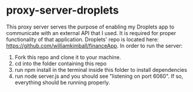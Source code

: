 # proxy-server-droplets

This proxy server serves the purpose of enabling my Droplets app to communicate with an external API that I used. 
It is required for proper functionality of that application. 
Droplets' repo is located here: https://github.com/williamkimball/financeApp.
In order to run the server:

1. Fork this repo and clone it to your machine.
1. cd into the folder containing this repo
1. run npm install in the terminal inside this folder to install dependencies
1. run node server.js and you should see "listening on port 6060". If so, everything should be running properly.
